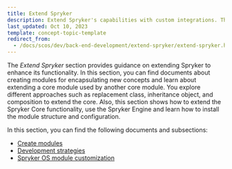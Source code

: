 ```yaml
---
title: Extend Spryker
description: Extend Spryker's capabilities with custom integrations. This guide provides essential steps to enhance your ecommerce platform, ensuring flexibility and scalability through tailored solutions.
last_updated: Oct 10, 2023
template: concept-topic-template
redirect_from:
  - /docs/scos/dev/back-end-development/extend-spryker/extend-spryker.html
---
```


The *Extend Spryker* section provides guidance on extending Spryker to enhance its functionality. In this section, you can find documents about creating modules for encapsulating new concepts and learn about extending a core module used by another core module. You explore different approaches such as replacement class, inheritance object, and composition to extend the core. Also, this section shows how to extend the Spryker Core functionality, use the Spryker Engine and learn how to install the module structure and configuration.

In this section, you can find the following documents and subsections:
- [Create modules](/docs/dg/dev/backend-development/extend-spryker/create-modules.html)
- [Development strategies](/docs/dg/dev/backend-development/extend-spryker/development-strategies.html)
- [Spryker OS module customization](/docs/dg/dev/backend-development/extend-spryker/spryker-os-module-customisation/spryker-os-module-customisation.html)
